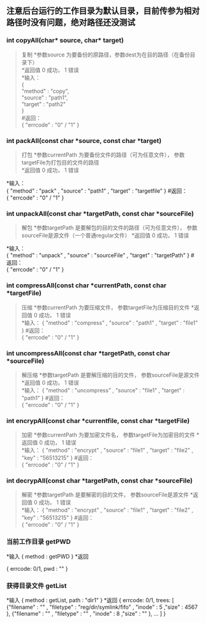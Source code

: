## **注意后台运行的工作目录为默认目录，目前传参为相对路径时没有问题，绝对路径还没测试**   

### int copyAll(char* source, char* target) 
> 复制 
*参数source 为要备份的原路径，参数dest为在目的路径（在备份目录下）  
*返回值 0 成功， 1 错误  
*输入：  
{  
  "method" : "copy",  
  "source" : "path1",  
  "target" : "path2"  
}  
#返回：  
{
  "errcode" : "0" / "1"
}



### int packAll(const char *source, const char *target)  
> 打包
*参数currentPath 为要备份文件的路径（可为任意文件）， 参数targetFile为打包目的文件的路径  
*返回值 0 成功， 1 错误  

*输入：  
{
  "method" : "pack" ,
  "source" : "path1" ,
  "target" : "targetfile"
}
#返回：  
{
  "errcode" : "0" / "1"
}



### int unpackAll(const char *targetPath, const char *sourceFile)  
> 解包
*参数targetPath 是要解包的目的文件的路径（可为任意文件）， 参数sourceFile是源文件（一个普通regular文件） 
*返回值 0 成功， 1 错误  

*输入：  
{
  "method" : "unpack" ,
  "source" : "sourceFile" ,
  "target" : "targetPath"
}
#返回：  
{
  "errcode" : "0" / "1"
}



### int compressAll(const char *currentPath, const char *targetFile)  
> 压缩
*参数currentPath 为要压缩文件， 参数targetFile为压缩目的文件
*返回值 0 成功， 1 错误  
*输入：
{
  "method" : "compress" ,
  "source" : "path1" ,
  "target" : "file1"
}
#返回：  
{
  "errcode" : "0" / "1"
}


  
### int uncompressAll(const char *targetPath, const char *sourceFile)  
> 解压缩
*参数targetPath 是要解压缩的目的文件， 参数sourceFile是源文件
*返回值 0 成功， 1 错误  
*输入：
{
  "method" : "uncompress" ,
  "source" : "file1" ,
  "target" : "path1"
}
#返回：  
{
  "errcode" : "0" / "1"
}



### int encrypAll(const char *currentfile, const char *targetFile)    
> 加密
*参数currentPath 为要加密文件名， 参数targetFile为加密目的文件
*返回值 0 成功， 1 错误  
*输入：
{
  "method" : "encrypt" ,
  "source" : "file1" ,
  "target" : "file2" ,
  "key" : "56513215"
}
#返回：  
{
  "errcode" : "0" / "1"
}



### int decrypAll(const char *targetPath, const char *sourceFile)    
> 解密
*参数targetPath 是要解密的目的文件， 参数sourceFile是源文件
*返回值 0 成功， 1 错误  
*输入：
{
  "method" : "encrypt" ,
  "source" : "file1" ,
  "target" : "file2" ,
  "key" : "56513215"
}
#返回：  
{
  "errcode" : "0" / "1"
}

### 当前工作目录 getPWD
*输入
{
  method : getPWD
}
*返回

{
  errcode: 0/1,
  pwd : ""
}

### 获得目录文件 getList
*输入
{
  method : getList,
  path : "dir1"
}
*返回
{
  errcode: 0/1,
  trees: [
      {"filename" : "" , "filetype" : "reg/dir/symlink/fifo" , "inode" : 5 ,"size" : 4567 },
      {"filename" : "" , "filetype" : "" , "inode" : 8 ,"size" : "" },
      ...
  ]
}

